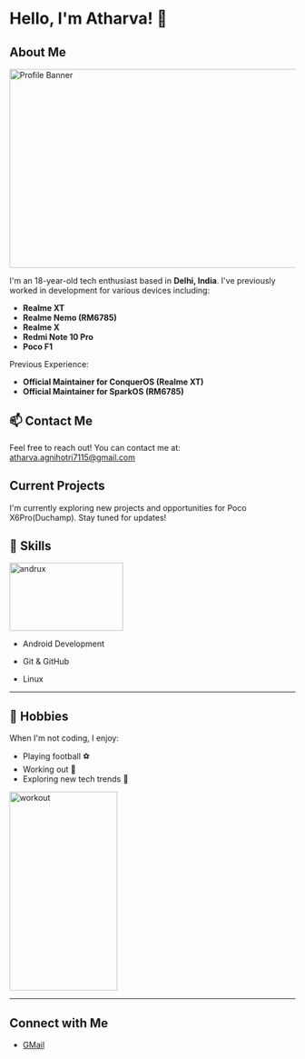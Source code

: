 # Hello, I'm Atharva! 👋

## About Me
<img src="https://images7.alphacoders.com/666/thumb-1920-666343.jpg" alt="Profile Banner" width="750" height="350" />

I'm an 18-year-old tech enthusiast based in **Delhi, India**. I've previously worked in development for various devices including:

- **Realme XT**
- **Realme Nemo (RM6785)**
- **Realme X**
- **Redmi Note 10 Pro**
- **Poco F1**

Previous Experience:

- **Official Maintainer for ConquerOS (Realme XT)**
- **Official Maintainer for SparkOS (RM6785)**

## 📫 Contact Me
Feel free to reach out! You can contact me at:  
[atharva.agnihotri7115@gmail.com](mailto:atharva.agnihotri7115@gmail.com)

## Current Projects
I'm currently exploring new projects and opportunities for Poco X6Pro(Duchamp). Stay tuned for updates!


## 🌟 Skills
<img src="https://beebom.com/wp-content/uploads/2019/11/Android-Bugdroid-shutterstock-website.jpg?w=750&quality=75" alt="andrux" width="200" height="120" />

- Android Development

- Git & GitHub

- Linux

---

## 🚀 Hobbies
When I'm not coding, I enjoy:
- Playing football ⚽
- Working out 💪
- Exploring new tech trends 📱

<img src="https://www.greatestphysiques.com/wp-content/uploads/2017/10/David-Laid.05.jpg" alt="workout" width="190" height="350" />

---

## Connect with Me
- [GMail](atharva.agnihotri7115@gmail.com)  


